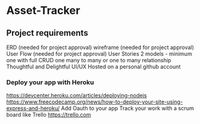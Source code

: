 # Asset-Tracker

## Project requirements

ERD (needed for project approval)
wireframe (needed for project approval)
User Flow (needed for project approval)
User Stories
2 models - minimum
one with full CRUD
one many to many or one to many relationship
Thoughtful and Delightful UI/UX
Hosted on a personal github account

### Deploy your app with Heroku
https://devcenter.heroku.com/articles/deploying-nodejs
https://www.freecodecamp.org/news/how-to-deploy-your-site-using-express-and-heroku/
Add Oauth to your app
Track your work with a scrum board like Trello
https://trello.com
